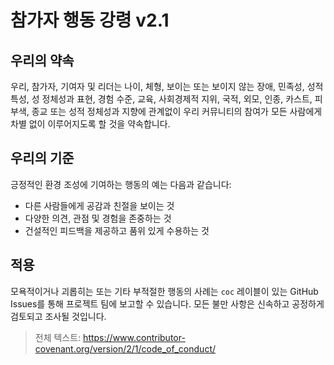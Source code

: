 
# 참가자 행동 강령 v2.1

## 우리의 약속
우리, 참가자, 기여자 및 리더는 나이, 체형, 보이는 또는 보이지 않는 장애, 민족성, 성적 특성, 성 정체성과 표현, 경험 수준, 교육, 사회경제적 지위, 국적, 외모, 인종, 카스트, 피부색, 종교 또는 성적 정체성과 지향에 관계없이 우리 커뮤니티의 참여가 모든 사람에게 차별 없이 이루어지도록 할 것을 약속합니다.

## 우리의 기준
긍정적인 환경 조성에 기여하는 행동의 예는 다음과 같습니다:
- 다른 사람들에게 공감과 친절을 보이는 것
- 다양한 의견, 관점 및 경험을 존중하는 것
- 건설적인 피드백을 제공하고 품위 있게 수용하는 것

## 적용
모욕적이거나 괴롭히는 또는 기타 부적절한 행동의 사례는 `coc` 레이블이 있는 GitHub Issues를 통해 프로젝트 팀에 보고할 수 있습니다. 모든 불만 사항은 신속하고 공정하게 검토되고 조사될 것입니다.

> 전체 텍스트: https://www.contributor-covenant.org/version/2/1/code_of_conduct/
